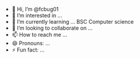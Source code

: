 - 👋 Hi, I’m @fcbug01
- 👀 I’m interested in ... 
- 🌱 I’m currently learning ... BSC Computer science 
- 💞️ I’m looking to collaborate on ...
- 📫 How to reach me ... 
- 😄 Pronouns: ...
- ⚡ Fun fact: ...

<!---
fcbug01/fcbug01 is a ✨ special ✨ repository because its `README.md` (this file) appears on your GitHub profile.
You can click the Preview link to take a look at your changes.
--->
